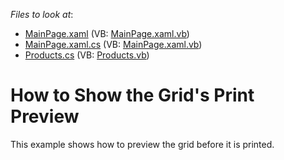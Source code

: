 <!-- default file list -->
*Files to look at*:

* [MainPage.xaml](./CS/PrintPreviewDialogSilverlight/MainPage.xaml) (VB: [MainPage.xaml.vb](./VB/PrintPreviewDialogSilverlight/MainPage.xaml.vb))
* [MainPage.xaml.cs](./CS/PrintPreviewDialogSilverlight/MainPage.xaml.cs) (VB: [MainPage.xaml.vb](./VB/PrintPreviewDialogSilverlight/MainPage.xaml.vb))
* [Products.cs](./CS/PrintPreviewDialogSilverlight/Products.cs) (VB: [Products.vb](./VB/PrintPreviewDialogSilverlight/Products.vb))
<!-- default file list end -->
# How to Show the Grid's Print Preview


<p>This example shows how to preview the grid before it is printed.</p>

<br/>


